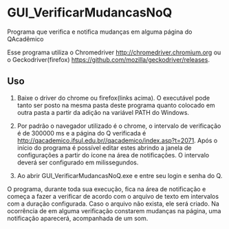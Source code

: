 # GUI_VerificarMudancasNoQ
Programa que verifica e notifica mudanças em alguma página do QAcadêmico

Esse programa utiliza o Chromedriver http://chromedriver.chromium.org ou o Geckodriver(firefox) https://github.com/mozilla/geckodriver/releases.

## Uso

1. Baixe o driver do chrome ou firefox(links acima). O executável pode tanto ser posto na mesma pasta deste programa quanto colocado em outra pasta a partir da adição na variável PATH do Windows.

2. Por padrão o navegador utilizado é o chrome, o intervalo de verificação é de 300000 ms e a página do Q verificada é http://qacademico.ifsul.edu.br//qacademico/index.asp?t=2071.
Após o início do programa é possível editar estes abrindo a janela de configurações a partir do ícone na área de notificações. O intervalo deverá ser configurado em milissegundos.

3. Ao abrir GUI_VerificarMudancasNoQ.exe e entre seu login e senha do Q. 

O programa, durante toda sua execução, fica na área de notificação e começa a fazer a verificar de acordo com o arquivo de texto em intervalos com a duração configurada.
Caso o arquivo não exista, ele será criado. Na ocorrência de em alguma verificação constarem mudanças na página, uma notificação aparecerá, acompanhada de um som.

